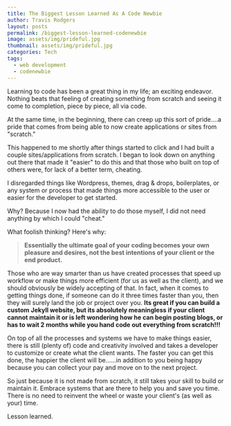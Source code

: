 ```yaml
---
title: The Biggest Lesson Learned As A Code Newbie
author: Travis Rodgers
layout: posts
permalink: /biggest-lesson-learned-codenewbie
image: assets/img/prideful.jpg
thumbnail: assets/img/prideful.jpg
categories: Tech
tags: 
  - web development
  - codenewbie
---
```

Learning to code has been a great thing in my life; an exciting endeavor. Nothing beats that feeling of creating something from scratch and seeing it come to completion, piece by piece, all via code.

At the same time, in the beginning, there can creep up this sort of pride....a pride that comes from being able to now create applications or sites from "scratch." 

This happened to me shortly after things started to click and I had built a couple sites/applications from scratch. I began to look down on anything out there that made it "easier" to do this and that those who built on top of others were, for lack of a better term, cheating. 

I disregarded things like Wordpress, themes, drag & drops, boilerplates, or any system or process that made things more accessible to the user or easier for the developer to get started. 

Why? Because I now had the ability to do those myself, I did not need anything by which I could "cheat."

What foolish thinking? Here's why: 

>__Essentially the ultimate goal of your coding becomes your own pleasure and desires, not the best intentions of your client or the end product.__ 

Those who are way smarter than us have created processes that speed up workflow or make things more efficient (for us as well as the client), and we should obviously be widely accepting of that. In fact, when it comes to getting things done, if someone can do it three times faster than you, then they will surely land the job or project over you. **Its great if you can build a custom Jekyll website, but its absolutely meaningless if your client cannot maintain it or is left wondering how he can begin posting blogs, or has to wait 2 months while you hand code out everything from scratch!!!**

On top of all the processes and systems we have to make things easier, there is still (plenty of) code and creativity involved and takes a developer to customize or create what the client wants. The faster you can get this done, the happier the client will be......in addition to you being happy because you can collect your pay and move on to the next project. 

So just because it is not made from scratch, it still takes your skill to build or maintain it. Embrace systems that are there to help you and save you time. There is no need to reinvent the wheel or waste your client's (as well as your) time.

Lesson learned.

